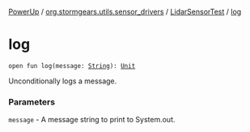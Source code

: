 [PowerUp](../../index.md) / [org.stormgears.utils.sensor_drivers](../index.md) / [LidarSensorTest](index.md) / [log](./log.md)

# log

`open fun log(message: `[`String`](https://kotlinlang.org/api/latest/jvm/stdlib/kotlin/-string/index.html)`): `[`Unit`](https://kotlinlang.org/api/latest/jvm/stdlib/kotlin/-unit/index.html)

Unconditionally logs a message.

### Parameters

`message` - A message string to print to System.out.